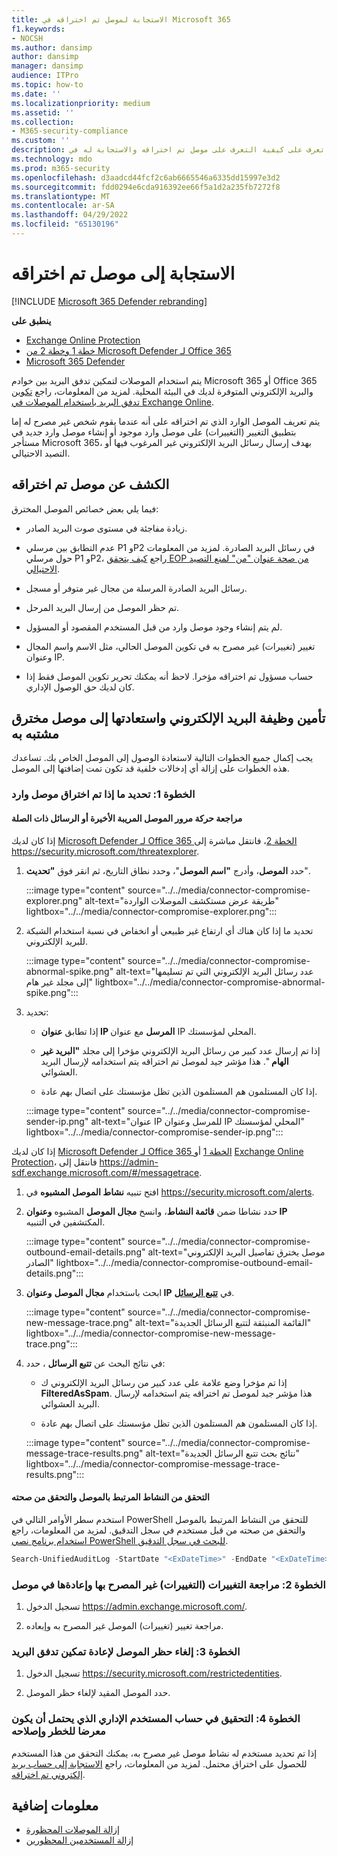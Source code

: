 ```yaml
---
title: الاستجابة لموصل تم اختراقه في Microsoft 365
f1.keywords:
- NOCSH
ms.author: dansimp
author: dansimp
manager: dansimp
audience: ITPro
ms.topic: how-to
ms.date: ''
ms.localizationpriority: medium
ms.assetid: ''
ms.collection:
- M365-security-compliance
ms.custom: ''
description: تعرف على كيفية التعرف على موصل تم اختراقه والاستجابة له في Microsoft 365.
ms.technology: mdo
ms.prod: m365-security
ms.openlocfilehash: d3aadcd44fcf2c6ab6665546a6335dd15997e3d2
ms.sourcegitcommit: fdd0294e6cda916392ee66f5a1d2a235fb7272f8
ms.translationtype: MT
ms.contentlocale: ar-SA
ms.lasthandoff: 04/29/2022
ms.locfileid: "65130196"
---
```

# <a name="respond-to-a-compromised-connector"></a>الاستجابة إلى موصل تم اختراقه

[!INCLUDE [Microsoft 365 Defender rebranding](../includes/microsoft-defender-for-office.md)]

**ينطبق على**

- [Exchange Online Protection](exchange-online-protection-overview.md)
- [خطة 1 وخطة 2 من Microsoft Defender لـ Office 365](defender-for-office-365.md)
- [Microsoft 365 Defender](../defender/microsoft-365-defender.md)

يتم استخدام الموصلات لتمكين تدفق البريد بين خوادم Microsoft 365 أو Office 365 والبريد الإلكتروني المتوفرة لديك في البيئة المحلية. لمزيد من المعلومات، راجع [تكوين تدفق البريد باستخدام الموصلات في Exchange Online](/exchange/mail-flow-best-practices/use-connectors-to-configure-mail-flow/use-connectors-to-configure-mail-flow).

يتم تعريف الموصل الوارد الذي تم اختراقه على أنه عندما يقوم شخص غير مصرح له إما بتطبيق التغيير (التغييرات) على موصل وارد موجود أو إنشاء موصل وارد جديد في مستأجر Microsoft 365، بهدف إرسال رسائل البريد الإلكتروني غير المرغوب فيها أو التصيد الاحتيالي.  

## <a name="detect-a-compromised-connector"></a>الكشف عن موصل تم اختراقه

فيما يلي بعض خصائص الموصل المخترق:

- زيادة مفاجئة في مستوى صوت البريد الصادر. 

- عدم التطابق بين مرسلي P1 وP2 في رسائل البريد الصادرة. لمزيد من المعلومات حول مرسلي P1 وP2، راجع [كيف يتحقق EOP من صحة عنوان "من" لمنع التصيد الاحتيالي](how-office-365-validates-the-from-address.md#an-overview-of-email-message-standards).

- رسائل البريد الصادرة المرسلة من مجال غير متوفر أو مسجل. 

- تم حظر الموصل من إرسال البريد المرحل. 

- لم يتم إنشاء وجود موصل وارد من قبل المستخدم المقصود أو المسؤول. 

- تغيير (تغييرات) غير مصرح به في تكوين الموصل الحالي، مثل الاسم واسم المجال وعنوان IP. 

- حساب مسؤول تم اختراقه مؤخرا. لاحظ أنه يمكنك تحرير تكوين الموصل فقط إذا كان لديك حق الوصول الإداري. 

## <a name="secure-and-restore-email-function-to-a-suspected-compromised-connector"></a>تأمين وظيفة البريد الإلكتروني واستعادتها إلى موصل مخترق مشتبه به

يجب إكمال جميع الخطوات التالية لاستعادة الوصول إلى الموصل الخاص بك. تساعدك هذه الخطوات على إزالة أي إدخالات خلفية قد تكون تمت إضافتها إلى الموصل.

### <a name="step-1-identify-if-an-inbound-connector-has-been-compromised"></a>الخطوة 1: تحديد ما إذا تم اختراق موصل وارد 

#### <a name="review-recent-suspicious-connector-traffic-or-related-messages"></a>مراجعة حركة مرور الموصل المريبة الأخيرة أو الرسائل ذات الصلة

إذا كان لديك [Microsoft Defender لـ Office 365 الخطة 2](defender-for-office-365.md)، فانتقل مباشرة إلى https://security.microsoft.com/threatexplorer. 

1. حدد **الموصل**، وأدرج **"اسم الموصل**"، وحدد نطاق التاريخ، ثم انقر فوق **"تحديث**". 

    :::image type="content" source="../../media/connector-compromise-explorer.png" alt-text="طريقة عرض مستكشف الموصلات الواردة" lightbox="../../media/connector-compromise-explorer.png":::

2. تحديد ما إذا كان هناك أي ارتفاع غير طبيعي أو انخفاض في نسبة استخدام الشبكة للبريد الإلكتروني.

    :::image type="content" source="../../media/connector-compromise-abnormal-spike.png" alt-text="عدد رسائل البريد الإلكتروني التي تم تسليمها إلى مجلد غير هام" lightbox="../../media/connector-compromise-abnormal-spike.png":::

3. تحديد: 

    - إذا تطابق **عنوان IP المرسل** مع عنوان IP المحلي لمؤسستك. 

    - إذا تم إرسال عدد كبير من رسائل البريد الإلكتروني مؤخرا إلى مجلد **"البريد غير الهام** ". هذا مؤشر جيد لموصل تم اختراقه يتم استخدامه لإرسال البريد العشوائي. 

    - إذا كان المستلمون هم المستلمون الذين تظل مؤسستك على اتصال بهم عادة. 

    :::image type="content" source="../../media/connector-compromise-sender-ip.png" alt-text="عنوان IP للمرسل وعنوان IP المحلي لمؤسستك" lightbox="../../media/connector-compromise-sender-ip.png":::

إذا كان لديك [Microsoft Defender لـ Office 365 الخطة 1](defender-for-office-365.md) أو [Exchange Online Protection](exchange-online-protection-overview.md)، فانتقل إلى https://admin-sdf.exchange.microsoft.com/#/messagetrace. 

1. افتح تنبيه **نشاط الموصل المشبوه** في https://security.microsoft.com/alerts.  

2. حدد نشاطا ضمن **قائمة النشاط**، وانسخ **مجال الموصل** المشبوه **وعنوان IP** المكتشفين في التنبيه.

    :::image type="content" source="../../media/connector-compromise-outbound-email-details.png" alt-text="موصل يخترق تفاصيل البريد الإلكتروني الصادر" lightbox="../../media/connector-compromise-outbound-email-details.png":::
    
3. ابحث باستخدام **مجال الموصل** **وعنوان IP** في [**تتبع الرسائل**](https://admin-sdf.exchange.microsoft.com/#/messagetrace). 

    :::image type="content" source="../../media/connector-compromise-new-message-trace.png" alt-text="القائمة المنبثقة لتتبع الرسائل الجديدة" lightbox="../../media/connector-compromise-new-message-trace.png":::
    
4. في نتائج البحث عن **تتبع الرسائل** ، حدد: 

    - إذا تم مؤخرا وضع علامة على عدد كبير من رسائل البريد الإلكتروني ك **FilteredAsSpam**.  هذا مؤشر جيد لموصل تم اختراقه يتم استخدامه لإرسال البريد العشوائي. 

    - إذا كان المستلمون هم المستلمون الذين تظل مؤسستك على اتصال بهم عادة. 

    :::image type="content" source="../../media/connector-compromise-message-trace-results.png" alt-text="نتائج بحث تتبع الرسائل الجديدة" lightbox="../../media/connector-compromise-message-trace-results.png":::

#### <a name="investigate-and-validate-connector-related-activity"></a>التحقق من النشاط المرتبط بالموصل والتحقق من صحته 

استخدم سطر الأوامر التالي في PowerShell للتحقق من النشاط المرتبط بالموصل والتحقق من صحته من قبل مستخدم في سجل التدقيق. لمزيد من المعلومات، راجع [استخدام برنامج نصي PowerShell للبحث في سجل التدقيق](/compliance/audit-log-search-script). 

```powershell
Search-UnifiedAuditLog -StartDate "<ExDateTime>" -EndDate "<ExDateTime>" -Operations "New-InboundConnector", "Set-InboundConnector", "Remove-InboundConnector
```

### <a name="step-2-review-and-revert-unauthorized-changes-in-a-connector"></a>الخطوة 2: مراجعة التغييرات (التغييرات) غير المصرح بها وإعادةها في موصل 

1. تسجيل الدخول https://admin.exchange.microsoft.com/. 

2. مراجعة تغيير (تغييرات) الموصل غير المصرح به وإبعاده. 

### <a name="step-3-unblock-the-connector-to-re-enable-mail-flow"></a>الخطوة 3: إلغاء حظر الموصل لإعادة تمكين تدفق البريد 

1. تسجيل الدخول https://security.microsoft.com/restrictedentities. 

2. حدد الموصل المقيد لإلغاء حظر الموصل. 

### <a name="step-4-investigate-and-remediate-potentially-compromised-administrative-user-account"></a>الخطوة 4: التحقيق في حساب المستخدم الإداري الذي يحتمل أن يكون معرضا للخطر وإصلاحه

إذا تم تحديد مستخدم له نشاط موصل غير مصرح به، يمكنك التحقق من هذا المستخدم للحصول على اختراق محتمل. لمزيد من المعلومات، راجع [الاستجابة إلى حساب بريد إلكتروني تم اختراقه](responding-to-a-compromised-email-account.md).

## <a name="more-information"></a>معلومات إضافية

- [إزالة الموصلات المحظورة](remove-blocked-connectors.md)
- [إزالة المستخدمين المحظورين](removing-user-from-restricted-users-portal-after-spam.md)
